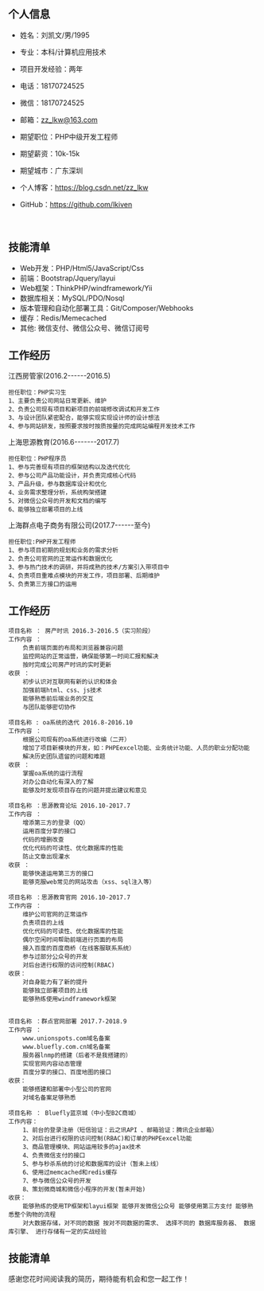 ## 个人信息

- 姓名：刘凯文/男/1995
- 专业：本科/计算机应用技术
- 项目开发经验：两年
- 电话：18170724525
- 微信：18170724525
- 邮箱：zz_lkw@163.com
- 期望职位：PHP中级开发工程师
- 期望薪资：10k-15k
- 期望城市：广东深圳
- 个人博客：https://blog.csdn.net/zz_lkw
- GitHub：https://github.com/lkiven

  ​

## 技能清单

- Web开发：PHP/Html5/JavaScript/Css
- 前端：Bootstrap/Jquery/layui
- Web框架：ThinkPHP/windframework/Yii
- 数据库相关：MySQL/PDO/Nosql
- 版本管理和自动化部署工具：Git/Composer/Webhooks
- 缓存：Redis/Memecached
- 其他: 微信支付、微信公众号、微信订阅号
## 工作经历
江西房管家(2016.2------2016.5)

    担任职位：PHP实习生
    1、主要负责公司网站日常更新、维护
    2、负责公司现有项目和新项目的前端修改调试和开发工作
    3、与设计团队紧密配合，能够实现实现设计师的设计想法
    4、参与网站研发，按照要求按时按质按量的完成网站编程开发技术工作

上海思源教育(2016.6-------2017.7)

    担任职位：PHP程序员
    1、参与完善现有项目的框架结构以及迭代优化
    2、参与公司产品功能设计，并负责完成核心代码
    3、产品升级，参与数据库设计和优化
    4、业务需求整理分析，系统构架搭建
    5、对微信公众号的开发和文档的编写
    6、能够独立部署项目的上线

上海群点电子商务有限公司(2017.7------至今)

    担任职位:PHP开发工程师
    1、参与项目初期的规划和业务的需求分析
    2、负责公司官网的正常运作和数据优化
    3、参与热门技术的调研，并将成熟的技术/方案引入带项目中
    4、负责项目重难点模块的开发工作，项目部署、后期维护
    5、负责第三方接口的运用

## 工作经历

    项目名称 ： 房产时讯 2016.3-2016.5（实习阶段）
    工作内容 ：
    	负责前端页面的布局和浏览器兼容问题
    	监控网站的正常运营，确保能够第一时间汇报和解决
    	按时完成公司房产时讯的实时更新
    收获 ：
    	初步认识对互联网有新的认识和体会
    	加强前端html、css、js技术
    	能够熟悉前后端业务的交互
    	与团队能够密切协作

    项目名称 : oa系统的迭代 2016.8-2016.10
    工作内容 ：
    	根据公司现有的oa系统进行改编（二开）
    	增加了项目新模块的开发，如：PHPEexcel功能、业务统计功能、人员的职业分配功能
    	解决历史团队遗留的问题和难题
    收获 ：
    	掌握oa系统的运行流程
    	对办公自动化有深入的了解
    	能够及时发现项目存在的问题并提出建议和意见

    项目名称 ：思源教育论坛 2016.10-2017.7
    工作内容 ：
    	增添第三方的登录（QQ）
    	运用百度分享的接口
    	代码的增删改查
    	优化代码的可读性、优化数据库的性能
    	防止文章出现灌水
    收获 ：
    	能够快速运用第三方的接口
    	能够克服web常见的网站攻击（xss、sql注入等）

    项目名称 ：思源教育官网 2016.10-2017.7
    工作内容 ：
    	维护公司官网的正常运作
    	负责项目的上线
    	优化代码的可读性、优化数据库的性能
    	偶尔空闲时间帮助前端进行页面的布局
    	接入百度的百度商桥（在线客服联系系统）
    	参与过部分公众号的开发
        对后台进行权限的访问控制(RBAC)
    收获：
    	对自身能力有了新的提升
    	能够独立部署项目的上线
    	能够熟练使用windframework框架
    	

    项目名称 ：群点官网部署 2017.7-2018.9
    工作内容 ：
    	www.unionspots.com域名备案
    	www.bluefly.com.cn域名备案
    	服务器lnmp的搭建（后者不是我搭建的）
    	实现官网内容动态管理
    	百度分享的接口、百度地图的接口
    收获：
    	能够搭建和部署中小型公司的官网
    	对域名备案足够熟悉

    项目名称 ： Bluefly蓝京城（中小型B2C商城）
    工作内容：
    	1、前台的登录注册（短信验证：云之讯API 、邮箱验证：腾讯企业邮箱）
    	2、对后台进行权限的访问控制(RBAC)和订单的PHPEexcel功能
    	3、商品管理模块、网站运用较多的ajax技术
    	4、负责微信支付的接口
    	5、参与秒杀系统的讨论和数据库的设计（暂未上线）
    	6、使用过memcached和redis缓存
    	7、参与微信公众号的开发
    	8、策划微商城和微信小程序的开发(暂未开始)
    收获：
    	能够熟练的使用TP框架和layui框架	能够开发微信公众号 能够使用第三方支付 能够熟悉整个购物的流程
    	对大数据存储，对不同的数据 按对不同数据的需求、 选择不同的 数据库服务器、 数据库引擎、 进行存储有一定的实战经验
	
## 技能清单

感谢您花时间阅读我的简历，期待能有机会和您一起工作！



